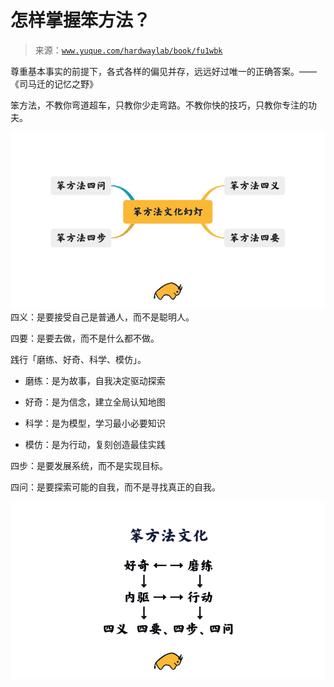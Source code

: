# 怎样掌握笨方法？

> 来源：[`www.yuque.com/hardwaylab/book/fu1wbk`](https://www.yuque.com/hardwaylab/book/fu1wbk)

<ne-quote id="ueed687f5" data-lake-id="ueed687f5">

尊重基本事实的前提下，各式各样的偏见并存，远远好过唯一的正确答案。——《司马迁的记忆之野》</ne-quote> 

笨方法，不教你弯道超车，只教你少走弯路。不教你快的技巧，只教你专注的功夫。 

![image.png](img/f1f2a62e8bdd204c25f688e81e299c5f.png)  <ne-p id="79b003dcfa263fd3a8d5c0ad7c9d7177" data-lake-id="79b003dcfa263fd3a8d5c0ad7c9d7177">四义：是要接受自己是普通人，而不是聪明人。 

四要：是要去做，而不是什么都不做。 

践行「磨练、好奇、科学、模仿」。 

+   磨练：是为故事，自我决定驱动探索 

+   好奇：是为信念，建立全局认知地图 

+   科学：是为模型，学习最小必要知识 

+   模仿：是为行动，复刻创造最佳实践 

四步：是要发展系统，而不是实现目标。 

四问：是要探索可能的自我，而不是寻找真正的自我。 

![image.png](img/522ceafa27cc1a66ba7ffe4c2bdb0b1e.png)  

##  

</ne-p>